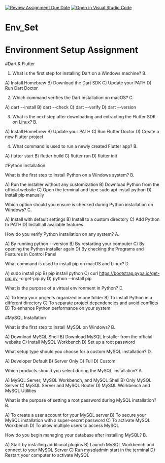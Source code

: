 [![Review Assignment Due Date](https://classroom.github.com/assets/deadline-readme-button-22041afd0340ce965d47ae6ef1cefeee28c7c493a6346c4f15d667ab976d596c.svg)](https://classroom.github.com/a/vnsr1XuU)
[![Open in Visual Studio Code](https://classroom.github.com/assets/open-in-vscode-2e0aaae1b6195c2367325f4f02e2d04e9abb55f0b24a779b69b11b9e10269abc.svg)](https://classroom.github.com/online_ide?assignment_repo_id=15680545&assignment_repo_type=AssignmentRepo)
# Env_Set

# Environment Setup Assignment

#Dart & Flutter

1. What is the first step for installing Dart on a Windows machine?
  B.

A) Install Homebrew
B) Download the Dart SDK
C) Update your PATH
D) Run Dart Doctor


2. Which command verifies the Dart installation on macOS?
   C.

A) dart --install
B) dart --check
C) dart --verify
D) dart --version


3. What is the next step after downloading and extracting the Flutter SDK on Linux?
   B.

A) Install Homebrew
B) Update your PATH
C) Run Flutter Doctor
D) Create a new Flutter project


4. What command is used to run a newly created Flutter app?
   B.

A) flutter start
B) flutter build
C) flutter run
D) flutter init


#Python Installation

What is the first step to install Python on a Windows system?
B.

A) Run the installer without any customization
B) Download Python from the official website
C) Open the terminal and type sudo apt install python
D) Install pip manually

Which option should you ensure is checked during Python installation on Windows?
C.

A) Install with default settings
B) Install to a custom directory
C) Add Python to PATH
D) Install all available features

How do you verify Python installation on any system?
A.

A) By running python --version
B) By restarting your computer
C) By opening the Python installer again
D) By checking the Programs and Features in Control Panel

What command is used to install pip on macOS and Linux?
D.

A) sudo install pip
B) pip install python
C) curl https://bootstrap.pypa.io/get-pip.py -o get-pip.py
D) python --install pip

What is the purpose of a virtual environment in Python?
D.

A) To keep your projects organized in one folder
B) To install Python in a different directory
C) To separate project dependencies and avoid conflicts
D) To enhance Python performance on your system

#MySQL Installation

What is the first step to install MySQL on Windows?
B.

A) Download MySQL Shell
B) Download MySQL Installer from the official website
C) Install MySQL Workbench
D) Set up a root password

What setup type should you choose for a custom MySQL installation?
D.

A) Developer Default
B) Server Only
C) Full
D) Custom

Which products should you select during the MySQL installation?
A.

A) MySQL Server, MySQL Workbench, and MySQL Shell
B) Only MySQL Server
C) MySQL Server and MySQL Router
D) MySQL Workbench and MySQL Utilities

What is the purpose of setting a root password during MySQL installation?
B.

A) To create a user account for your MySQL server
B) To secure your MySQL installation with a super-secret password
C) To activate MySQL Workbench
D) To allow multiple users to access MySQL

How do you begin managing your database after installing MySQL?
B.

A) Start by installing additional plugins
B) Launch MySQL Workbench and connect to your MySQL Server
C) Run mysqladmin start in the terminal
D) Restart your computer to activate MySQL
